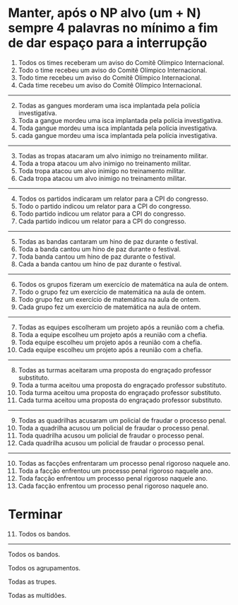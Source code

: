 # Manter, após o NP alvo (um + N) sempre 4 palavras no mínimo a fim de dar espaço para a interrupção

1. Todos os times receberam um aviso do Comitê Olímpico Internacional.
1. Todo o time recebeu um aviso do Comitê Olímpico Internacional.
1. Todo time recebeu um aviso do Comitê Olímpico Internacional.
1. Cada time recebeu um aviso do Comitê Olímpico Internacional.
---
2. Todas as gangues morderam uma isca implantada pela polícia investigativa.
2. Toda a gangue mordeu uma isca implantada pela polícia investigativa.
2. Toda gangue mordeu uma isca implantada pela polícia investigativa.
2. cada gangue mordeu uma isca implantada pela polícia investigativa.
---
3. Todas as tropas atacaram um alvo inimigo no treinamento militar.
3. Toda a tropa atacou um alvo inimigo no treinamento militar.
3. Toda tropa atacou um alvo inimigo no treinamento militar.
3. Cada tropa atacou um alvo inimigo no treinamento militar.
---
4. Todos os partidos indicaram um relator para a CPI do congresso.
4. Todo o partido indicou um relator para a CPI do congresso.
4. Todo partido indicou um relator para a CPI do congresso.
4. Cada partido indicou um relator para a CPI do congresso.
---
5. Todas as bandas cantaram um hino de paz durante o festival.
5. Toda a banda cantou um hino de paz durante o festival.
5. Toda banda cantou um hino de paz durante o festival.
5. Cada a banda cantou um hino de paz durante o festival.
---
6. Todos os grupos fizeram um exercício de matemática na aula de ontem.
6. Todo o grupo fez um exercício de matemática na aula de ontem.
6. Todo grupo fez um exercício de matemática na aula de ontem.
6. Cada grupo fez um exercício de matemática na aula de ontem.
---
7. Todas as equipes escolheram um projeto após a reunião com a chefia.
7. Toda a equipe escolheu um projeto após a reunião com a chefia.
7. Toda equipe escolheu um projeto após a reunião com a chefia.
7. Cada equipe escolheu um projeto após a reunião com a chefia.
---
8. Todas as turmas aceitaram uma proposta do engraçado professor substituto.
8. Toda a turma aceitou uma proposta do engraçado professor substituto.
8. Toda turma aceitou uma proposta do engraçado professor substituto.
8. Cada turma aceitou uma proposta do engraçado professor substituto.
---
9. Todas as quadrilhas acusaram um policial de fraudar o processo penal.
9. Toda a quadrilha acusou um policial de fraudar o processo penal.
9. Toda quadrilha acusou um policial de fraudar o processo penal.
9. Cada quadrilha acusou um policial de fraudar o processo penal.
---
10. Todas as facções enfrentaram um processo penal rigoroso naquele ano.
10. Toda a facção enfrentou um processo penal rigoroso naquele ano.
10. Toda facção enfrentou um processo penal rigoroso naquele ano.
10. Cada facção enfrentou um processo penal rigoroso naquele ano.

# Terminar
11. Todos os bandos.
---
Todos os bandos.

Todos os agrupamentos.

Todas as trupes.

Todas as multidões.
